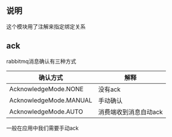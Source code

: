 ## 说明

这个模块用了注解来指定绑定关系

## ack

rabbitmq消息确认有三种方式

| 确认方式 | 解释 |
|--|--|
| AcknowledgeMode.NONE | 没有ack |
| AcknowledgeMode.MANUAL | 手动确认 |
| AcknowledgeMode.AUTO | 消费端收到消息自动ack |

一般在应用中我们需要手动ack





